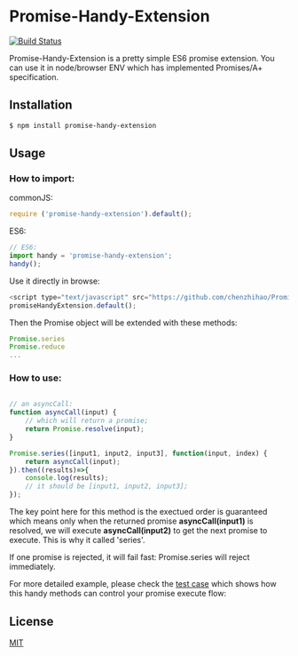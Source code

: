 # Promise-Handy-Extension

[![Build Status](https://travis-ci.org/chenzhihao/Promise-Handy-Extensions.svg)](https://travis-ci.org/chenzhihao/Promise-Handy-Extensions)

Promise-Handy-Extension is a pretty simple ES6 promise extension. You can use it in node/browser ENV which has implemented Promises/A+ specification.


## Installation
```bash
$ npm install promise-handy-extension
```

## Usage

### How to import:

commonJS:

```js
require ('promise-handy-extension').default();
```

ES6:

```js
// ES6:
import handy = 'promise-handy-extension';
handy();
```

Use it directly in browse:

```js
<script type="text/javascript" src="https://github.com/chenzhihao/Promise-Handy-Extensions/releases/download/1.0/promiseHandyExtension.min.js"></script>
promiseHandyExtension.default();
```

Then the Promise object will be extended with these methods:

```js
Promise.series
Promise.reduce
...
```

### How to use:
```js

// an asyncCall:
function asyncCall(input) {
	// which will return a promise;
	return Promise.resolve(input);
}

Promise.series([input1, input2, input3], function(input, index) {
	return asyncCall(input);
}).then((results)=>{
	console.log(results);
	// it should be [input1, input2, input3];
});
```
The key point here for this method is the exectued order is guaranteed which means only when the returned promise **asyncCall(input1)** is resolved, we will execute **asyncCall(input2)** to get the next promise to execute. This is why it called 'series'.

If one promise is rejected, it will fail fast: Promise.series will reject immediately.

For more detailed example, please check the [test case](https://github.com/chenzhihao/Promise-Handy-Extensions/blob/master/test/series.js) which shows how this handy methods can control your promise execute flow:



## License
[MIT](https://tldrlegal.com/license/mit-license)